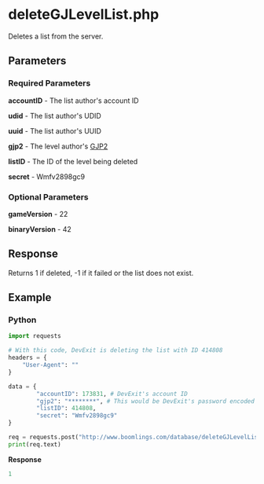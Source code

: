 # deleteGJLevelList.php

Deletes a list from the server.

## Parameters

### Required Parameters

**accountID** - The list author's account ID
  
**udid** - The list author's UDID
  
**uuid** - The list author's UUID

**gjp2** - The level author's [GJP2](/topics/encryption/gjp.md)

**listID** - The ID of the level being deleted

**secret** - Wmfv2898gc9

### Optional Parameters

**gameVersion** - 22

**binaryVersion** - 42

## Response

Returns 1 if deleted, -1 if it failed or the list does not exist.

## Example

<!-- tabs:start -->

### **Python**

```py
import requests

# With this code, DevExit is deleting the list with ID 414808
headers = {
    "User-Agent": ""
}

data = {
        "accountID": 173831, # DevExit's account ID
        "gjp2": "********", # This would be DevExit's password encoded with GJP2 encryption
        "listID": 414808,
        "secret": "Wmfv2898gc9"
}

req = requests.post("http://www.boomlings.com/database/deleteGJLevelList.php", data=data, headers=headers)
print(req.text)
```

**Response**
```py
1
```

<!-- tabs:end -->
